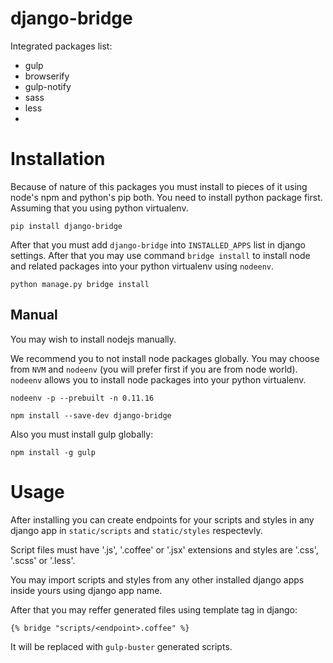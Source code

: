# django-bridge

Integrated packages list:

* gulp
* browserify
* gulp-notify
* sass
* less
*

Installation
============

Because of nature of this packages you must install to pieces of it using node's
npm and python's pip both. You need to install python package first. Assuming
that you using python virtualenv.

    pip install django-bridge

After that you must add `django-bridge` into `INSTALLED_APPS` list in django
settings. After that you may use command `bridge install` to install node and
related packages into your python virtualenv using `nodeenv`.

    python manage.py bridge install

Manual
------

You may wish to install nodejs manually.

We recommend you to not install node packages globally. You may choose from
`NVM` and `nodeenv` (you will prefer first if you are from node world). `nodeenv`
allows you to install node packages into your python virtualenv.

    nodeenv -p --prebuilt -n 0.11.16

    npm install --save-dev django-bridge

Also you must install gulp globally:

    npm install -g gulp

Usage
=====

After installing you can create endpoints for your scripts and styles in any
django app in `static/scripts` and `static/styles` respectevly.

Script files must have '.js', '.coffee' or '.jsx' extensions and styles
are '.css', '.scss' or '.less'.

You may import scripts and styles from any other installed django apps inside
yours using django app name.

After that you may reffer generated files using template tag in django:

    {% bridge "scripts/<endpoint>.coffee" %}

It will be replaced with `gulp-buster` generated scripts.
